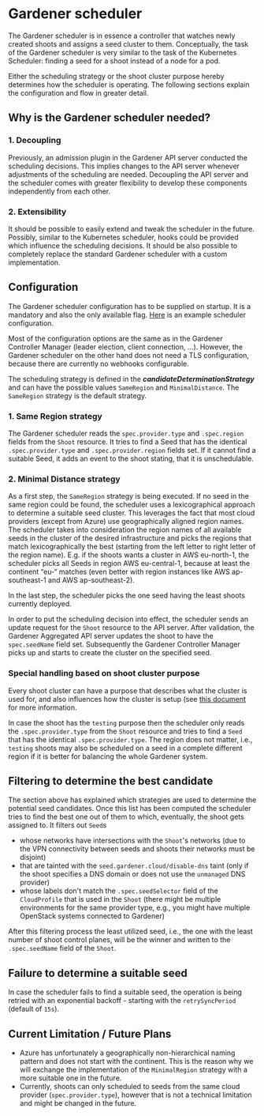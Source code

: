 # Gardener scheduler

The Gardener scheduler is in essence a controller that watches newly created shoots and assigns a seed cluster to them.
Conceptually, the task of the Gardener scheduler is very similar to the task of the Kubernetes Scheduler: finding a seed for a shoot instead of a node for a pod.

Either the scheduling strategy or the shoot cluster purpose hereby determines how the scheduler is operating.
The following sections explain the configuration and flow in greater detail.

## Why is the Gardener scheduler needed?

### 1. Decoupling

Previously, an admission plugin in the Gardener API server conducted the scheduling decisions.
This implies changes to the API server whenever adjustments of the scheduling are needed.
Decoupling the API server and the scheduler comes with greater flexibility to develop these components independently from each other.

### 2. Extensibility

It should be possible to easily extend and tweak the scheduler in the future.
Possibly, similar to the Kubernetes scheduler, hooks could be provided which influence the scheduling decisions.
It should be also possible to completely replace the standard Gardener scheduler with a custom implementation.

## Configuration

The Gardener scheduler configuration has to be supplied on startup. It is a mandatory and also the only available flag.
[Here](../../example/20-componentconfig-gardener-scheduler.yaml) is an example scheduler configuration.

Most of the configuration options are the same as in the Gardener Controller Manager (leader election, client connection, ...).
However, the Gardener scheduler on the other hand does not need a TLS configuration, because there are currently no webhooks configurable.

The scheduling strategy is defined in the _**candidateDeterminationStrategy**_ and can have the possible values `SameRegion` and `MinimalDistance`.
The `SameRegion` strategy is the default strategy.

### 1. Same Region strategy

The Gardener scheduler reads the `spec.provider.type` and `.spec.region` fields from the `Shoot` resource.
It tries to find a Seed that has the identical `.spec.provider.type` and `.spec.provider.region` fields set.
If it cannot find a suitable Seed, it adds an event to the shoot stating, that it is unschedulable.

### 2. Minimal Distance strategy

As a first step, the `SameRegion` strategy is being executed.
If no seed in the same region could be found, the scheduler uses a lexicographical approach to determine a suitable seed cluster.
This leverages the fact that most cloud providers (except from Azure) use geographically aligned region names.
The scheduler takes into consideration the region names of all available seeds in the cluster of the desired infrastructure and picks the regions that match lexicographically the best (starting from the left letter to right letter of the region name).
E.g. if the shoots wants a cluster in AWS eu-north-1, the scheduler picks all Seeds in region AWS eu-central-1, because at least the continent “eu-“ matches (even better with region instances like AWS ap-southeast-1 and AWS ap-southeast-2).

In the last step, the scheduler picks the one seed having the least shoots currently deployed.

In order to put the scheduling decision into effect, the scheduler sends an update request for the `Shoot` resource to the API server. After validation, the Gardener Aggregated API server updates the shoot to have the `spec.seedName` field set.
Subsequently the Gardener Controller Manager picks up and starts to create the cluster on the specified seed.

### Special handling based on shoot cluster purpose

Every shoot cluster can have a purpose that describes what the cluster is used for, and also influences how the cluster is setup (see [this document](../usage/shoot_purposes.md) for more information.

In case the shoot has the `testing` purpose then the scheduler only reads the `.spec.provider.type` from the `Shoot` resource and tries to find a `Seed` that has the identical `.spec.provider.type`.
The region does not matter, i.e., `testing` shoots may also be scheduled on a seed in a complete different region if it is better for balancing the whole Gardener system.

## Filtering to determine the best candidate

The section above has explained which strategies are used to determine the potential seed candidates.
Once this list has been computed the scheduler tries to find the best one out of them to which, eventually, the shoot gets assigned to.
It filters out `Seed`s

* whose networks have intersections with the `Shoot`'s networks (due to the VPN connectivity between seeds and shoots their networks must be disjoint)
* that are tainted with the `seed.gardener.cloud/disable-dns` taint (only if the shoot specifies a DNS domain or does not use the `unmanaged` DNS provider)
* whose labels don't match the `.spec.seedSelector` field of the `CloudProfile` that is used in the `Shoot` (there might be multiple environments for the same provider type, e.g., you might have multiple OpenStack systems connected to Gardener)

After this filtering process the least utilized seed, i.e., the one with the least number of shoot control planes, will be the winner and written to the `.spec.seedName` field of the `Shoot`.

## Failure to determine a suitable seed

In case the scheduler fails to find a suitable seed, the operation is being retried with an exponential backoff - starting with the `retrySyncPeriod` (default of `15s`).

## Current Limitation / Future Plans

- Azure has unfortunately a geographically non-hierarchical naming pattern and does not start with the continent. This is the reason why we will exchange the implementation of the `MinimalRegion` strategy with a more suitable one in the future.
- Currently, shoots can only scheduled to seeds from the same cloud provider (`spec.provider.type`), however that is not a technical limitation and might be changed in the future.
